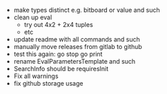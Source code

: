 - make types distinct e.g. bitboard or value and such
- clean up eval
    - try out 4x2 + 2x4 tuples
    - etc
- update readme with all commands and such
- manually move releases from gitlab to github
- test this again:
    go
    stop
    go
    print
- rename EvalParametersTemplate and such
- SearchInfo should be requiresInit
- Fix all warnings
- fix github storage usage